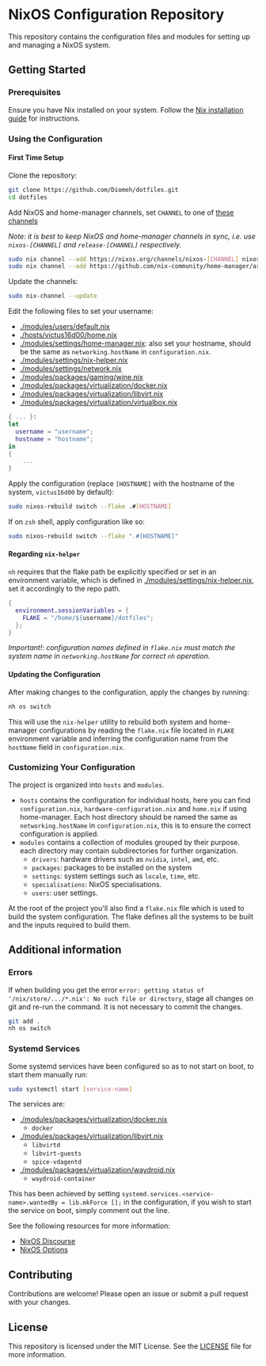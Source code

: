 
# NixOS Configuration Repository

This repository contains the configuration files and modules for setting up and managing a NixOS system.

## Getting Started

### Prerequisites

Ensure you have Nix installed on your system. Follow the [Nix installation guide](https://nixos.wiki/wiki/Nix_Installation_Guide) for instructions.

### Using the Configuration

#### First Time Setup

Clone the repository:

```bash
git clone https://github.com/Diomeh/dotfiles.git
cd dotfiles
```

Add NixOS and home-manager channels, set `CHANNEL` to one of [these channels](https://channels.nixos.org)

*Note: it is best to keep NixOS and home-manager channels in sync, i.e. use `nixos-[CHANNEL]` and `release-[CHANNEL]` respectively.*

```bash
sudo nix channel --add https://nixos.org/channels/nixos-[CHANNEL] nixos
sudo nix channel --add https://github.com/nix-community/home-manager/archive/release-[CHANNEL].tar.gz home-manager
```

Update the channels:

```bash
sudo nix-channel --update
```

Edit the following files to set your username:
- [./modules/users/default.nix](./modules/users/default.nix)
- [./hosts/victus16d00/home.nix](./hosts/victus16d00/configuration.nix)
- [./modules/settings/home-manager.nix](./modules/settings/home-manager.nix): also set your hostname, should be the same as `networking.hostName` in `configuration.nix`.
- [./modules/settings/nix-helper.nix](./modules/settings/nix-helper.nix)
- [./modules/settings/network.nix](./modules/settings/network.nix)
- [./modules/packages/gaming/wine.nix](./modules/packages/gaming/wine.nix)
- [./modules/packages/virtualization/docker.nix](./modules/packages/virtualization/docker.nix)
- [./modules/packages/virtualization/libvirt.nix](./modules/packages/virtualization/libvirt.nix)
- [./modules/packages/virtualization/virtualbox.nix](./modules/packages/virtualization/virtualbox.nix)

```nix
{ ... }:
let
  username = "username";
  hostname = "hostname";
in
{
    ...
}
``` 

Apply the configuration (replace `[HOSTNAME]` with the hostname of the system, `victus16d00` by default):

```bash
sudo nixos-rebuild switch --flake .#[HOSTNAME]
```

If on `zsh` shell, apply configuration like so:

```bash
sudo nixos-rebuild switch --flake ".#[HOSTNAME]"
```

#### Regarding `nix-helper`

`nh` requires that the flake path be explicitly specified or set in an environment variable, which is defined in
[./modules/settings/nix-helper.nix](./modules/settings/nix-helper.nix), set it accordingly to the repo path.
```nix
{
  environment.sessionVariables = {
    FLAKE = "/home/${username}/dotfiles";
  };
}
```

*Important!: configuration names defined in `flake.nix` must match the system name in `networking.hostName` for correct `nh` operation.*

#### Updating the Configuration

After making changes to the configuration, apply the changes by running:

```bash
nh os switch
```

This will use the `nix-helper` utility to rebuild both system and home-manager configurations by 
reading the `flake.nix` file located in `FLAKE` environment variable and inferring the configuration name from the `hostName` field in `configuration.nix`.

### Customizing Your Configuration

The project is organized into `hosts` and `modules`.
- `hosts` contains the configuration for individual hosts, here you can find `configuration.nix`, `hardware-configuration.nix` and `home.nix` if using home-manager.
Each host directory should be named the same as `networking.hostName` in `configuration.nix`, this is to ensure the correct configuration is applied.
- `modules` contains a collection of modules grouped by their purpose. each directory may contain subdirectories for further organization.
    - `drivers`: hardware drivers such as `nvidia`, `intel`, `amd`, etc.
    - `packages`: packages to be installed on the system
    - `settings`: system settings such as `locale`, `time`, etc.
    - `specialisations`: NixOS specialisations.
    - `users`: user settings.

At the root of the project you'll also find a `flake.nix` file which is used to build the system configuration.
The flake defines all the systems to be built and the inputs required to build them.

## Additional information

### Errors

If when building you get the error `error: getting status of '/nix/store/.../*.nix': No such file or directory`, stage all changes on git and re-run the command.
It is not necessary to commit the changes.

```bash
git add .
nh os switch
```

### Systemd Services

Some systemd services have been configured so as to not start on boot, to start them manually run:

```bash
sudo systemctl start [service-name]
```

The services are:
- [./modules/packages/virtualization/docker.nix](./modules/packages/virtualization/docker.nix)
    - `docker`
- [./modules/packages/virtualization/libvirt.nix](./modules/packages/virtualization/libvirt.nix)
    - `libvirtd`
    - `libvirt-guests`
    - `spice-vdagentd`
- [./modules/packages/virtualization/waydroid.nix](./modules/packages/virtualization/waydroid.nix)
    - `waydroid-container`

This has been achieved by setting `systemd.services.<service-name>.wantedBy = lib.mkForce [];` in the configuration,
if you wish to start the service on boot, simply comment out the line.

See the following resources for more information:
- [NixOS Discourse](https://discourse.nixos.org/t/disable-a-systemd-service-while-having-it-in-nixoss-conf/12732/4)
- [NixOS Options](https://search.nixos.org/options?channel=24.05&show=systemd.services.%3Cname%3E.wantedBy&from=0&size=50&sort=relevance&type=packages&query=systemd.services)

## Contributing

Contributions are welcome! Please open an issue or submit a pull request with your changes.

## License

This repository is licensed under the MIT License. See the [LICENSE](./LICENSE) file for more information.
